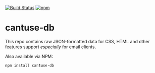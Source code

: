 [![Build Status](https://travis-ci.org/lysyi3m/cantuse-db.svg?branch=master)](https://travis-ci.org/lysyi3m/cantuse-db)
[![npm](https://img.shields.io/npm/v/cantuse-db.svg)](https://www.npmjs.com/package/cantuse-db)

cantuse-db
=========
This repo contains raw JSON-formatted data for CSS, HTML and other features support *especially* for email clients.

Also available via NPM:
```
npm install cantuse-db
```
